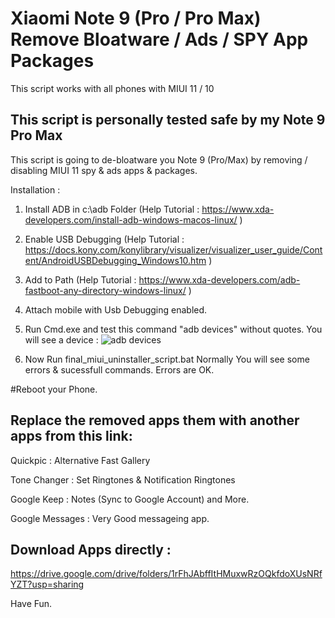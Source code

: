# Xiaomi Note 9 (Pro / Pro Max) Remove Bloatware / Ads / SPY App Packages

This script works with all phones with MIUI 11 / 10

## This script is personally tested safe by my Note 9 Pro Max

This script is going to de-bloatware you Note 9 (Pro/Max) by removing / disabling MIUI 11 spy &amp; ads apps &amp; packages.

Installation : 
1) Install ADB in c:\adb Folder (Help Tutorial : https://www.xda-developers.com/install-adb-windows-macos-linux/ )
2) Enable USB Debugging (Help Tutorial : https://docs.kony.com/konylibrary/visualizer/visualizer_user_guide/Content/AndroidUSBDebugging_Windows10.htm )
3) Add to Path (Help Tutorial : https://www.xda-developers.com/adb-fastboot-any-directory-windows-linux/ )
4) Attach mobile with Usb Debugging enabled.
5) Run Cmd.exe and test this command "adb devices" without quotes.
You will see a device :
![adb devices](https://i.ibb.co/QQfWM3S/adb-devices.jpg)

6) Now Run final_miui_uninstaller_script.bat Normally
You will see some errors & sucessfull commands. Errors are OK.

#Reboot your Phone.


## Replace the removed apps them with another apps from this link:

Quickpic : Alternative Fast Gallery

Tone Changer : Set Ringtones & Notification Ringtones

Google Keep : Notes (Sync to Google Account)
and More.

Google Messages : Very Good messageing app.


## Download Apps directly : 

https://drive.google.com/drive/folders/1rFhJAbffItHMuxwRzOQkfdoXUsNRfYZT?usp=sharing

Have Fun.

